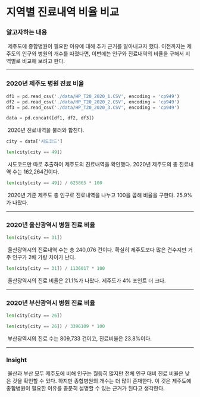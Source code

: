 # 지역별 진료내역 비율 비교



### 알고자하는 내용

​	제주도에 종합병원이 필요한 이유에 대해 추가 근거를 알아내고자 했다. 이전까지는 제주도의 인구와 병원의 개수를 따졌다면, 이번에는 인구와 진료내역의 비율을 구해서 지역별로 비교해 보려고 한다.



---



### 2020년 제주도 병원 진료 비율

```python
df1 = pd.read_csv('./data/HP_T20_2020_1.CSV', encoding = 'cp949')
df2 = pd.read_csv('./data/HP_T20_2020_2.CSV', encoding = 'cp949')
df3 = pd.read_csv('./data/HP_T20_2020_3.CSV', encoding = 'cp949')

data = pd.concat([df1, df2, df3])
```

​	2020년 진료내역을 불러와 합친다.



```python
city = data['시도코드']

len(city[city == 49])
```

​	시도코드만 따로 추출하여 제주도의 진료내역을 확인했다. 2020년 제주도의 총 진료내역 수는 162,264건이다.



```python
len(city[city == 49]) / 625865 * 100
```

​	2020년 기준 제주도 총 인구로 진료내역을 나누고 100을 곱해 비율을 구한다. 25.9% 가 나왔다.



---



### 2020년 울산광역시 병원 진료 비율

```python
len(city[city == 31])
```

​	울산광역시의 진료내역 수는 총 240,076 건이다. 확실히 제주도보다 많은 건수지만 거주 인구가 2배 가량 차이가 난다.



```python
len(city[city == 31]) / 1136017 * 100
```

​	울산광역시의 진료 비율은 21.1%가 나왔다. 제주도가 4% 포인트 더 크다.



---



### 2020년 부산광역시 병원 진료 비율

```python
len(city[city == 26])

len(city[city == 26]) / 3396109 * 100
```

​	부산광역시의 진료 수는 809,733 건이고, 진료비율은 23.8%이다.



---



### Insight

​	울산과 부산 모두 제주도에 비해 인구는 월등히 많지만 전체 인구 대비 진료 비율은 낮은 것을 확인할 수 있다. 하지만 종합병원의 개수는 더 많이 존재한다. 이 것은 제주도에 종합병원이 필요한 이유를 충분히 설명할 수 있는 근거가 된다고 생각한다.